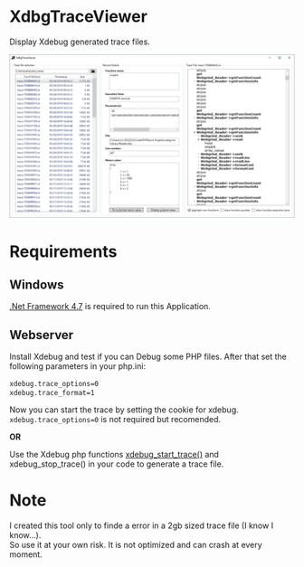 # XdbgTraceViewer
Display Xdebug generated trace files.

![Screenshot of XdbgTraceViewer](https://github.com/soulflyman/XdbgTraceViewer/blob/master/XdbgTraceViewer_screenshot.png)

# Requirements
## Windows
[.Net Framework 4.7](https://www.microsoft.com/en-us/download/details.aspx?id=55170) is required to run this Application. 

## Webserver
Install Xdebug and test if you can Debug some PHP files. After that set the following parameters in your php.ini:
```
xdebug.trace_options=0
xdebug.trace_format=1
```
Now you can start the trace by setting the cookie for xdebug. `` xdebug.trace_options=0``  is not required but recomended.

**OR**

Use the Xdebug php functions [xdebug_start_trace()](https://xdebug.org/docs/execution_trace#xdebug_start_trace) and xdebug_stop_trace() in your code to generate a trace file.

# Note
I created this tool only to finde a error in a 2gb sized trace file (I know I know...).   
So use it at your own risk. It is not optimized and can crash at every moment.
